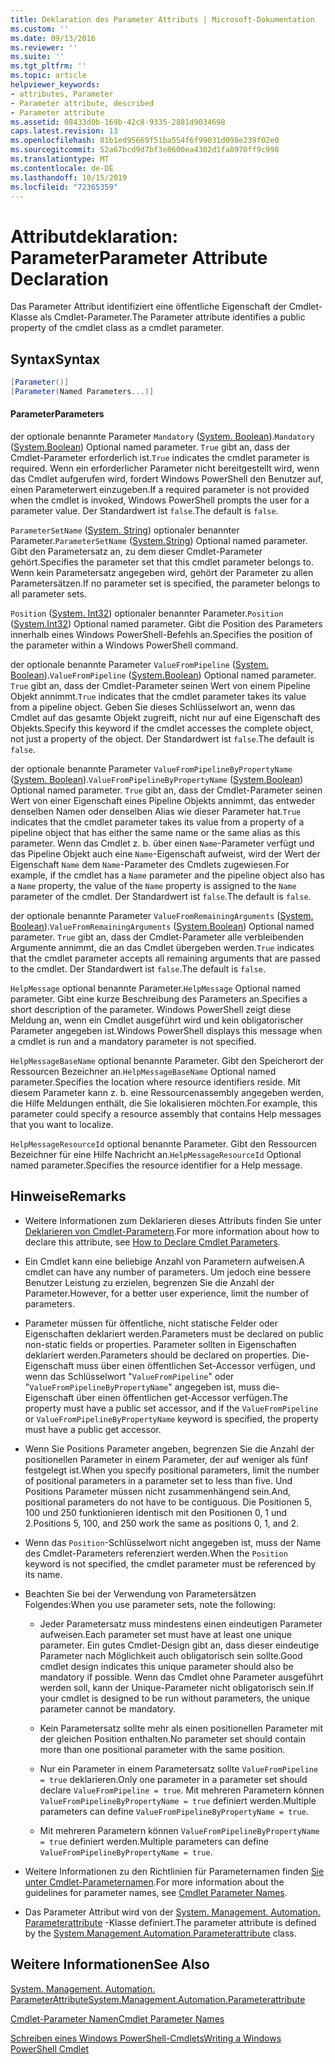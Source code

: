 ```yaml
---
title: Deklaration des Parameter Attributs | Microsoft-Dokumentation
ms.custom: ''
ms.date: 09/13/2016
ms.reviewer: ''
ms.suite: ''
ms.tgt_pltfrm: ''
ms.topic: article
helpviewer_keywords:
- attributes, Parameter
- Parameter attribute, described
- Parameter attribute
ms.assetid: 08433d0b-169b-42c8-9335-2881d9034698
caps.latest.revision: 13
ms.openlocfilehash: 81b1ed95669f51ba554f6f99031d098e239f02e0
ms.sourcegitcommit: 52a67bcd9d7bf3e8600ea4302d1fa8970ff9c998
ms.translationtype: MT
ms.contentlocale: de-DE
ms.lasthandoff: 10/15/2019
ms.locfileid: "72365359"
---
```

# <a name="parameter-attribute-declaration"></a><span data-ttu-id="1003d-102">Attributdeklaration: Parameter</span><span class="sxs-lookup"><span data-stu-id="1003d-102">Parameter Attribute Declaration</span></span>

<span data-ttu-id="1003d-103">Das Parameter Attribut identifiziert eine öffentliche Eigenschaft der Cmdlet-Klasse als Cmdlet-Parameter.</span><span class="sxs-lookup"><span data-stu-id="1003d-103">The Parameter attribute identifies a public property of the cmdlet class as a cmdlet parameter.</span></span>

## <a name="syntax"></a><span data-ttu-id="1003d-104">Syntax</span><span class="sxs-lookup"><span data-stu-id="1003d-104">Syntax</span></span>

```csharp
[Parameter()]
[Parameter(Named Parameters...)]
```

#### <a name="parameters"></a><span data-ttu-id="1003d-105">Parameter</span><span class="sxs-lookup"><span data-stu-id="1003d-105">Parameters</span></span>

<span data-ttu-id="1003d-106">der optionale benannte Parameter `Mandatory` ([System. Boolean](/dotnet/api/System.Boolean)).</span><span class="sxs-lookup"><span data-stu-id="1003d-106">`Mandatory` ([System.Boolean](/dotnet/api/System.Boolean)) Optional named parameter.</span></span> <span data-ttu-id="1003d-107">`True` gibt an, dass der Cmdlet-Parameter erforderlich ist.</span><span class="sxs-lookup"><span data-stu-id="1003d-107">`True` indicates the cmdlet parameter is required.</span></span> <span data-ttu-id="1003d-108">Wenn ein erforderlicher Parameter nicht bereitgestellt wird, wenn das Cmdlet aufgerufen wird, fordert Windows PowerShell den Benutzer auf, einen Parameterwert einzugeben.</span><span class="sxs-lookup"><span data-stu-id="1003d-108">If a required parameter is not provided when the cmdlet is invoked, Windows PowerShell prompts the user for a parameter value.</span></span> <span data-ttu-id="1003d-109">Der Standardwert ist `false`.</span><span class="sxs-lookup"><span data-stu-id="1003d-109">The default is `false`.</span></span>

<span data-ttu-id="1003d-110">`ParameterSetName` ([System. String](/dotnet/api/System.String)) optionaler benannter Parameter.</span><span class="sxs-lookup"><span data-stu-id="1003d-110">`ParameterSetName` ([System.String](/dotnet/api/System.String)) Optional named parameter.</span></span> <span data-ttu-id="1003d-111">Gibt den Parametersatz an, zu dem dieser Cmdlet-Parameter gehört.</span><span class="sxs-lookup"><span data-stu-id="1003d-111">Specifies the parameter set that this cmdlet parameter belongs to.</span></span> <span data-ttu-id="1003d-112">Wenn kein Parametersatz angegeben wird, gehört der Parameter zu allen Parametersätzen.</span><span class="sxs-lookup"><span data-stu-id="1003d-112">If no parameter set is specified, the parameter belongs to all parameter sets.</span></span>

<span data-ttu-id="1003d-113">`Position` ([System. Int32](/dotnet/api/System.Int32)) optionaler benannter Parameter.</span><span class="sxs-lookup"><span data-stu-id="1003d-113">`Position` ([System.Int32](/dotnet/api/System.Int32)) Optional named parameter.</span></span> <span data-ttu-id="1003d-114">Gibt die Position des Parameters innerhalb eines Windows PowerShell-Befehls an.</span><span class="sxs-lookup"><span data-stu-id="1003d-114">Specifies the position of the parameter within a Windows PowerShell command.</span></span>

<span data-ttu-id="1003d-115">der optionale benannte Parameter `ValueFromPipeline` ([System. Boolean](/dotnet/api/System.Boolean)).</span><span class="sxs-lookup"><span data-stu-id="1003d-115">`ValueFromPipeline` ([System.Boolean](/dotnet/api/System.Boolean)) Optional named parameter.</span></span> <span data-ttu-id="1003d-116">`True` gibt an, dass der Cmdlet-Parameter seinen Wert von einem Pipeline Objekt annimmt.</span><span class="sxs-lookup"><span data-stu-id="1003d-116">`True` indicates that the cmdlet parameter takes its value from a pipeline object.</span></span> <span data-ttu-id="1003d-117">Geben Sie dieses Schlüsselwort an, wenn das Cmdlet auf das gesamte Objekt zugreift, nicht nur auf eine Eigenschaft des Objekts.</span><span class="sxs-lookup"><span data-stu-id="1003d-117">Specify this keyword if the cmdlet accesses the complete object, not just a property of the object.</span></span> <span data-ttu-id="1003d-118">Der Standardwert ist `false`.</span><span class="sxs-lookup"><span data-stu-id="1003d-118">The default is `false`.</span></span>

<span data-ttu-id="1003d-119">der optionale benannte Parameter `ValueFromPipelineByPropertyName` ([System. Boolean](/dotnet/api/System.Boolean)).</span><span class="sxs-lookup"><span data-stu-id="1003d-119">`ValueFromPipelineByPropertyName` ([System.Boolean](/dotnet/api/System.Boolean)) Optional named parameter.</span></span> <span data-ttu-id="1003d-120">`True` gibt an, dass der Cmdlet-Parameter seinen Wert von einer Eigenschaft eines Pipeline Objekts annimmt, das entweder denselben Namen oder denselben Alias wie dieser Parameter hat.</span><span class="sxs-lookup"><span data-stu-id="1003d-120">`True` indicates that the cmdlet parameter takes its value from a property of a pipeline object that has either the same name or the same alias as this parameter.</span></span> <span data-ttu-id="1003d-121">Wenn das Cmdlet z. b. über einen `Name`-Parameter verfügt und das Pipeline Objekt auch eine `Name`-Eigenschaft aufweist, wird der Wert der Eigenschaft `Name` dem `Name`-Parameter des Cmdlets zugewiesen.</span><span class="sxs-lookup"><span data-stu-id="1003d-121">For example, if the cmdlet has a `Name` parameter and the pipeline object also has a `Name` property, the value of the `Name` property is assigned to the `Name` parameter of the cmdlet.</span></span> <span data-ttu-id="1003d-122">Der Standardwert ist `false`.</span><span class="sxs-lookup"><span data-stu-id="1003d-122">The default is `false`.</span></span>

<span data-ttu-id="1003d-123">der optionale benannte Parameter `ValueFromRemainingArguments` ([System. Boolean](/dotnet/api/System.Boolean)).</span><span class="sxs-lookup"><span data-stu-id="1003d-123">`ValueFromRemainingArguments` ([System.Boolean](/dotnet/api/System.Boolean)) Optional named parameter.</span></span> <span data-ttu-id="1003d-124">`True` gibt an, dass der Cmdlet-Parameter alle verbleibenden Argumente annimmt, die an das Cmdlet übergeben werden.</span><span class="sxs-lookup"><span data-stu-id="1003d-124">`True` indicates that the cmdlet parameter accepts all remaining arguments that are passed to the cmdlet.</span></span> <span data-ttu-id="1003d-125">Der Standardwert ist `false`.</span><span class="sxs-lookup"><span data-stu-id="1003d-125">The default is `false`.</span></span>

<span data-ttu-id="1003d-126">`HelpMessage` optional benannte Parameter.</span><span class="sxs-lookup"><span data-stu-id="1003d-126">`HelpMessage` Optional named parameter.</span></span> <span data-ttu-id="1003d-127">Gibt eine kurze Beschreibung des Parameters an.</span><span class="sxs-lookup"><span data-stu-id="1003d-127">Specifies a short description of the parameter.</span></span> <span data-ttu-id="1003d-128">Windows PowerShell zeigt diese Meldung an, wenn ein Cmdlet ausgeführt wird und kein obligatorischer Parameter angegeben ist.</span><span class="sxs-lookup"><span data-stu-id="1003d-128">Windows PowerShell displays this message when a cmdlet is run and a mandatory parameter is not specified.</span></span>

<span data-ttu-id="1003d-129">`HelpMessageBaseName` optional benannte Parameter. Gibt den Speicherort der Ressourcen Bezeichner an.</span><span class="sxs-lookup"><span data-stu-id="1003d-129">`HelpMessageBaseName` Optional named parameter.Specifies the location where resource identifiers reside.</span></span> <span data-ttu-id="1003d-130">Mit diesem Parameter kann z. b. eine Ressourcenassembly angegeben werden, die Hilfe Meldungen enthält, die Sie lokalisieren möchten.</span><span class="sxs-lookup"><span data-stu-id="1003d-130">For example, this parameter could specify a resource assembly that contains Help messages that you want to localize.</span></span>

<span data-ttu-id="1003d-131">`HelpMessageResourceId` optional benannte Parameter. Gibt den Ressourcen Bezeichner für eine Hilfe Nachricht an.</span><span class="sxs-lookup"><span data-stu-id="1003d-131">`HelpMessageResourceId` Optional named parameter.Specifies the resource identifier for a Help message.</span></span>

## <a name="remarks"></a><span data-ttu-id="1003d-132">Hinweise</span><span class="sxs-lookup"><span data-stu-id="1003d-132">Remarks</span></span>

- <span data-ttu-id="1003d-133">Weitere Informationen zum Deklarieren dieses Attributs finden Sie unter [Deklarieren von Cmdlet-Parametern](./how-to-declare-cmdlet-parameters.md).</span><span class="sxs-lookup"><span data-stu-id="1003d-133">For more information about how to declare this attribute, see [How to Declare Cmdlet Parameters](./how-to-declare-cmdlet-parameters.md).</span></span>

- <span data-ttu-id="1003d-134">Ein Cmdlet kann eine beliebige Anzahl von Parametern aufweisen.</span><span class="sxs-lookup"><span data-stu-id="1003d-134">A cmdlet can have any number of parameters.</span></span> <span data-ttu-id="1003d-135">Um jedoch eine bessere Benutzer Leistung zu erzielen, begrenzen Sie die Anzahl der Parameter.</span><span class="sxs-lookup"><span data-stu-id="1003d-135">However, for a better user experience, limit the number of parameters.</span></span>

- <span data-ttu-id="1003d-136">Parameter müssen für öffentliche, nicht statische Felder oder Eigenschaften deklariert werden.</span><span class="sxs-lookup"><span data-stu-id="1003d-136">Parameters must be declared on public non-static fields or properties.</span></span> <span data-ttu-id="1003d-137">Parameter sollten in Eigenschaften deklariert werden.</span><span class="sxs-lookup"><span data-stu-id="1003d-137">Parameters should be declared on properties.</span></span> <span data-ttu-id="1003d-138">Die-Eigenschaft muss über einen öffentlichen Set-Accessor verfügen, und wenn das Schlüsselwort "`ValueFromPipeline`" oder "`ValueFromPipelineByPropertyName`" angegeben ist, muss die-Eigenschaft über einen öffentlichen get-Accessor verfügen.</span><span class="sxs-lookup"><span data-stu-id="1003d-138">The property must have a public set accessor, and if the `ValueFromPipeline` or `ValueFromPipelineByPropertyName` keyword is specified, the property must have a public get accessor.</span></span>

- <span data-ttu-id="1003d-139">Wenn Sie Positions Parameter angeben, begrenzen Sie die Anzahl der positionellen Parameter in einem Parameter, der auf weniger als fünf festgelegt ist.</span><span class="sxs-lookup"><span data-stu-id="1003d-139">When you specify positional parameters,  limit the number of positional parameters in a parameter set to less than five.</span></span> <span data-ttu-id="1003d-140">Und Positions Parameter müssen nicht zusammenhängend sein.</span><span class="sxs-lookup"><span data-stu-id="1003d-140">And, positional parameters do not have to be contiguous.</span></span> <span data-ttu-id="1003d-141">Die Positionen 5, 100 und 250 funktionieren identisch mit den Positionen 0, 1 und 2.</span><span class="sxs-lookup"><span data-stu-id="1003d-141">Positions 5, 100, and 250 work the same as positions 0, 1, and 2.</span></span>

- <span data-ttu-id="1003d-142">Wenn das `Position`-Schlüsselwort nicht angegeben ist, muss der Name des Cmdlet-Parameters referenziert werden.</span><span class="sxs-lookup"><span data-stu-id="1003d-142">When the `Position` keyword is not specified, the cmdlet parameter must be referenced by its name.</span></span>

- <span data-ttu-id="1003d-143">Beachten Sie bei der Verwendung von Parametersätzen Folgendes:</span><span class="sxs-lookup"><span data-stu-id="1003d-143">When you use parameter sets, note the following:</span></span>

    - <span data-ttu-id="1003d-144">Jeder Parametersatz muss mindestens einen eindeutigen Parameter aufweisen.</span><span class="sxs-lookup"><span data-stu-id="1003d-144">Each parameter set must have at least one unique parameter.</span></span> <span data-ttu-id="1003d-145">Ein gutes Cmdlet-Design gibt an, dass dieser eindeutige Parameter nach Möglichkeit auch obligatorisch sein sollte.</span><span class="sxs-lookup"><span data-stu-id="1003d-145">Good cmdlet design indicates this unique parameter should also be mandatory if possible.</span></span> <span data-ttu-id="1003d-146">Wenn das Cmdlet ohne Parameter ausgeführt werden soll, kann der Unique-Parameter nicht obligatorisch sein.</span><span class="sxs-lookup"><span data-stu-id="1003d-146">If your cmdlet is designed to be run without parameters, the unique parameter cannot be mandatory.</span></span>

    - <span data-ttu-id="1003d-147">Kein Parametersatz sollte mehr als einen positionellen Parameter mit der gleichen Position enthalten.</span><span class="sxs-lookup"><span data-stu-id="1003d-147">No parameter set should contain more than one positional parameter with the same position.</span></span>

    - <span data-ttu-id="1003d-148">Nur ein Parameter in einem Parametersatz sollte `ValueFromPipeline = true` deklarieren.</span><span class="sxs-lookup"><span data-stu-id="1003d-148">Only one parameter in a parameter set should declare `ValueFromPipeline = true`.</span></span> <span data-ttu-id="1003d-149">Mit mehreren Parametern können `ValueFromPipelineByPropertyName = true` definiert werden.</span><span class="sxs-lookup"><span data-stu-id="1003d-149">Multiple parameters can define `ValueFromPipelineByPropertyName = true`.</span></span>

    - <span data-ttu-id="1003d-150">Mit mehreren Parametern können `ValueFromPipelineByPropertyName = true` definiert werden.</span><span class="sxs-lookup"><span data-stu-id="1003d-150">Multiple parameters can define `ValueFromPipelineByPropertyName = true`.</span></span>

- <span data-ttu-id="1003d-151">Weitere Informationen zu den Richtlinien für Parameternamen finden [Sie unter Cmdlet-Parameternamen](standard-cmdlet-parameter-names-and-types.md).</span><span class="sxs-lookup"><span data-stu-id="1003d-151">For more information about the guidelines for parameter names, see [Cmdlet Parameter Names](standard-cmdlet-parameter-names-and-types.md).</span></span>

- <span data-ttu-id="1003d-152">Das Parameter Attribut wird von der [System. Management. Automation. Parameterattribute](/dotnet/api/System.Management.Automation.ParameterAttribute) -Klasse definiert.</span><span class="sxs-lookup"><span data-stu-id="1003d-152">The parameter attribute is defined by the [System.Management.Automation.Parameterattribute](/dotnet/api/System.Management.Automation.ParameterAttribute) class.</span></span>

## <a name="see-also"></a><span data-ttu-id="1003d-153">Weitere Informationen</span><span class="sxs-lookup"><span data-stu-id="1003d-153">See Also</span></span>

[<span data-ttu-id="1003d-154">System. Management. Automation. ParameterAttribute</span><span class="sxs-lookup"><span data-stu-id="1003d-154">System.Management.Automation.Parameterattribute</span></span>](/dotnet/api/System.Management.Automation.ParameterAttribute)

[<span data-ttu-id="1003d-155">Cmdlet-Parameter Namen</span><span class="sxs-lookup"><span data-stu-id="1003d-155">Cmdlet Parameter Names</span></span>](standard-cmdlet-parameter-names-and-types.md)

[<span data-ttu-id="1003d-156">Schreiben eines Windows PowerShell-Cmdlets</span><span class="sxs-lookup"><span data-stu-id="1003d-156">Writing a Windows PowerShell Cmdlet</span></span>](./writing-a-windows-powershell-cmdlet.md)
